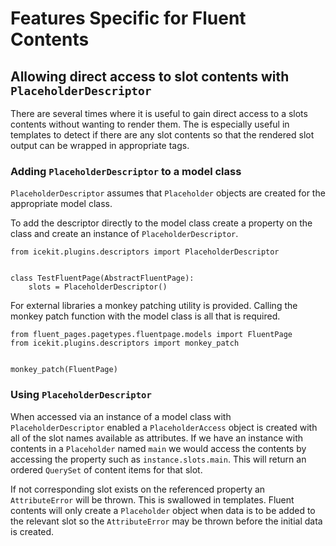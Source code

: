 # Features Specific for Fluent Contents

## Allowing direct access to slot contents with `PlaceholderDescriptor`

There are several times where it is useful to gain direct access to a slots contents without 
wanting to render them. The is especially useful in templates to detect if there are any slot 
contents so that the rendered slot output can be wrapped in appropriate tags.

### Adding `PlaceholderDescriptor` to a model class

`PlaceholderDescriptor` assumes that `Placeholder` objects are created for the appropriate model
 class.

To add the descriptor directly to the model class create a property on the class and create an 
instance of `PlaceholderDescriptor`.

```
from icekit.plugins.descriptors import PlaceholderDescriptor


class TestFluentPage(AbstractFluentPage):
    slots = PlaceholderDescriptor()
```

For external libraries a monkey patching utility is provided. Calling the monkey patch function 
with the model class is all that is required.

```
from fluent_pages.pagetypes.fluentpage.models import FluentPage
from icekit.plugins.descriptors import monkey_patch


monkey_patch(FluentPage)
```

### Using `PlaceholderDescriptor`

When accessed via an instance of a model class with `PlaceholderDescriptor` enabled a 
`PlaceholderAccess` object is created with all of the slot names available as attributes. If we have
an instance with contents in a `Placeholder` named `main` we would access the contents by accessing 
the property such as `instance.slots.main`. This will return an ordered `QuerySet` of content items 
for that slot.
 
If not corresponding slot exists on the referenced property an `AttributeError` will be thrown. This 
is swallowed in templates. Fluent contents will only create a `Placeholder` object when data is to 
be added to the relevant slot so the `AttributeError` may be thrown before the initial data is 
created.
